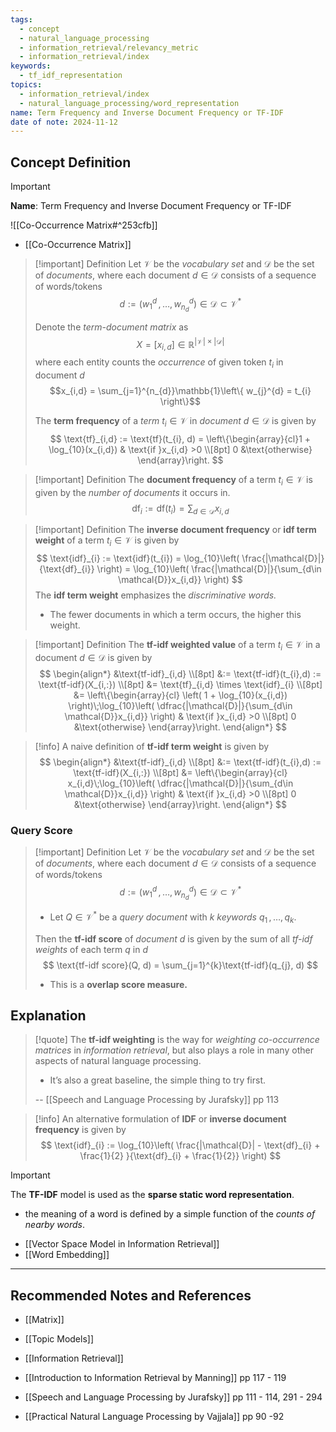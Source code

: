```yaml
---
tags:
  - concept
  - natural_language_processing
  - information_retrieval/relevancy_metric
  - information_retrieval/index
keywords:
  - tf_idf_representation
topics:
  - information_retrieval/index
  - natural_language_processing/word_representation
name: Term Frequency and Inverse Document Frequency or TF-IDF
date of note: 2024-11-12
---
```


## Concept Definition

>[!important]
>**Name**: Term Frequency and Inverse Document Frequency or TF-IDF

![[Co-Occurrence Matrix#^253cfb]]

- [[Co-Occurrence Matrix]]

>[!important] Definition
>Let $\mathcal{V}$ be the *vocabulary set* and $\mathcal{D}$ be the set of *documents*, where each document $d\in \mathcal{D}$ consists of a sequence of words/tokens $$d := (w_{1}^{d} \,{,}\ldots{,}\,w_{n_{d}}^{d}) \in \mathcal{D} \subset \mathcal{V}^{*}$$
>
>Denote the *term-document matrix* as $$X = [x_{i,d}] \in \mathbb{R}^{|\mathcal{V}| \times |\mathcal{D}|}$$ where each entity counts the *occurrence* of given token $t_{i}$ in document $d$  $$x_{i,d} = \sum_{j=1}^{n_{d}}\mathbb{1}\left\{ w_{j}^{d} = t_{i} \right\}$$
>
>The **term frequency** of a *term* $t_{i}\in \mathcal{V}$ in *document* $d\in \mathcal{D}$ is given by 
>$$
>\text{tf}_{i,d} := \text{tf}(t_{i}, d) = \left\{\begin{array}{cl}1 + \log_{10}(x_{i,d}) & \text{if }x_{i,d} >0 \\[8pt] 0 &\text{otherwise} \end{array}\right. 
>$$

>[!important] Definition
>The **document frequency** of a term $t_{i}\in \mathcal{V}$ is given by the *number of documents* it occurs in.
>$$
>\text{df}_{i} := \text{df}(t_{i}) = \sum_{d\in \mathcal{D}}x_{i,d}
>$$

>[!important] Definition
>The **inverse document frequency** or **idf term weight** of a term $t_{i}\in \mathcal{V}$ is given by 
>$$
>\text{idf}_{i} := \text{idf}(t_{i}) = \log_{10}\left( \frac{|\mathcal{D}|}{\text{df}_{i}} \right)  = \log_{10}\left( \frac{|\mathcal{D}|}{\sum_{d\in \mathcal{D}}x_{i,d}} \right) 
>$$
>The **idf term weight** emphasizes the *discriminative words.*
>- The fewer documents in which a term occurs, the higher this weight.

>[!important] Definition
>The  **tf-idf weighted value** of a term $t_{i}\in \mathcal{V}$ in a document $d\in \mathcal{D}$ is given by 
>$$
>\begin{align*}
>&\text{tf-idf}_{i,d} \\[8pt]
>&:= \text{tf-idf}(t_{i},d) := \text{tf-idf}(X_{i,:}) \\[8pt]
>&= \text{tf}_{i,d} \times \text{idf}_{i} \\[8pt]
>&= \left\{\begin{array}{cl} \left( 1 + \log_{10}(x_{i,d})  \right)\;\log_{10}\left( \dfrac{|\mathcal{D}|}{\sum_{d\in \mathcal{D}}x_{i,d}} \right) & \text{if }x_{i,d} >0 \\[8pt] 0 &\text{otherwise} \end{array}\right.
>\end{align*}
>$$

>[!info]
>A naive definition of **tf-idf term weight** is given by 
>$$
>\begin{align*}
>&\text{tf-idf}_{i,d} \\[8pt]
>&:= \text{tf-idf}(t_{i},d) := \text{tf-idf}(X_{i,:}) \\[8pt]
>&= \left\{\begin{array}{cl} x_{i,d}\;\log_{10}\left( \dfrac{|\mathcal{D}|}{\sum_{d\in \mathcal{D}}x_{i,d}} \right) & \text{if }x_{i,d} >0 \\[8pt] 0 &\text{otherwise} \end{array}\right.
>\end{align*}
>$$

### Query Score

>[!important] Definition
>Let $\mathcal{V}$ be the *vocabulary set* and $\mathcal{D}$ be the set of *documents*, where each document $d\in \mathcal{D}$ consists of a sequence of words/tokens $$d := (w_{1}^{d} \,{,}\ldots{,}\,w_{n_{d}}^{d}) \in \mathcal{D} \subset \mathcal{V}^{*}$$
>- Let $Q\in \mathcal{V}^{*}$ be a *query document* with $k$ *keywords* $q_{1}\,{,}\ldots{,}\,q_{k}$.
>  
>Then the **tf-idf score** of *document* $d$ is given by the sum of all *tf-idf weights*  of each term $q$ in $d$ 
>$$
>\text{tf-idf score}(Q, d) = \sum_{j=1}^{k}\text{tf-idf}(q_{j}, d)
>$$
>- This is a **overlap score measure.**



## Explanation

>[!quote]
>The **tf-idf weighting** is the way for *weighting co-occurrence matrices* in *information retrieval*, but also plays a role in many other aspects of natural language processing.
>- It’s also a great baseline, the simple thing to try first.
>  
>-- [[Speech and Language Processing by Jurafsky]] pp 113  

>[!info]
>An alternative formulation of **IDF** or **inverse document frequency** is given by 
>$$
>\text{idf}_{i} := \log_{10}\left( \frac{|\mathcal{D}| - \text{df}_{i} + \frac{1}{2} }{\text{df}_{i} + \frac{1}{2}} \right)
>$$

>[!important]
>The **TF-IDF** model is used as the **sparse static word representation**.
>- the meaning of a word is defined by a simple function  of the *counts of nearby words*.
>

- [[Vector Space Model in Information Retrieval]]
- [[Word Embedding]]



-----------
##  Recommended Notes and References




- [[Matrix]]
- [[Topic Models]]
- [[Information Retrieval]]


- [[Introduction to Information Retrieval by Manning]] pp 117 - 119
- [[Speech and Language Processing by Jurafsky]] pp 111 - 114, 291 - 294
- [[Practical Natural Language Processing by Vajjala]] pp 90 -92